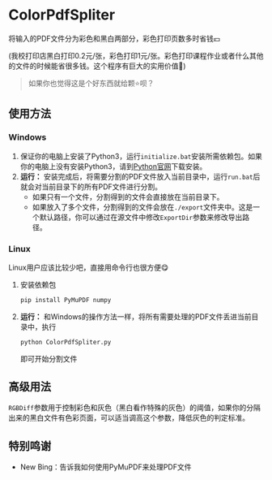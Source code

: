 # ColorPdfSpliter
将输入的PDF文件分为彩色和黑白两部分，彩色打印页数多时省钱💴

(我校打印店黑白打印0.2元/张，彩色打印1元/张。彩色打印课程作业或者什么其他的文件的时候能省很多钱。这个程序有巨大的实用价值🤑)

> 如果你也觉得这是个好东西就给颗⭐呗？

## 使用方法
### Windows
1. 保证你的电脑上安装了Python3，运行`initialize.bat`安装所需依赖包。如果你的电脑上没有安装Python3，请到[Python官网](https://www.python.org/downloads/)下载安装。
2. **运行：** 安装完成后，将需要分割的PDF文件放入当前目录中，运行`run.bat`后就会对当前目录下的所有PDF文件进行分割。
   * 如果只有一个文件，分割得到的文件会直接放在当前目录下。
   * 如果放入了多个文件，分割得到的文件会放在`./export`文件夹中。这是一个默认路径，你可以通过在源文件中修改`ExportDir`参数来修改导出路径。

### Linux
Linux用户应该比较少吧，直接用命令行也很方便😋

1. 安装依赖包
    ```sh
    pip install PyMuPDF numpy
    ```

2. **运行：** 和Windows的操作方法一样，将所有需要处理的PDF文件丢进当前目录中，执行
   ```sh
   python ColorPdfSpliter.py
   ```
   即可开始分割文件

## 高级用法
`RGBDiff`参数用于控制彩色和灰色（黑白看作特殊的灰色）的阈值，如果你的分隔出来的黑白文件有色彩页面，可以适当调高这个参数，降低灰色的判定标准。

## 特别鸣谢
* New Bing：告诉我如何使用PyMuPDF来处理PDF文件

